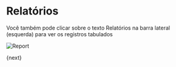 # Relatórios

Você também pode clicar sobre o texto Relatórios na barra lateral (esquerda) para ver os registros tabulados

<img class="screenshot" alt="Report" src="/assets/frappe_docs/assets/img/report.png">

{next}

